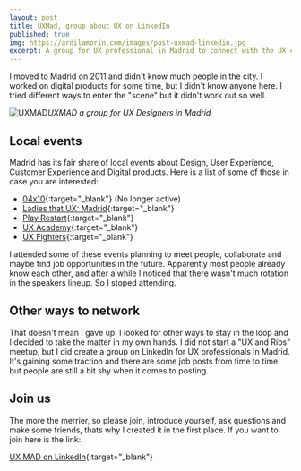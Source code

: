 ```yaml
---
layout: post
title: UXMad, group about UX on LinkedIn
published: true
img: https://ardilamorin.com/images/post-uxmad-linkedin.jpg
excerpt: A group for UX professional in Madrid to connect with the UX community and share knowledge.
---
```


I moved to Madrid on 2011 and didn't know much people in the city. I worked on digital products for some time, but I didn't know anyone here. I tried different ways to enter the "scene" but it didn't work out so well.

![UXMAD]({{site.baseurl}}/images/UXMAD.png)*UXMAD a group for UX Designers in Madrid*

## Local events
Madrid has its fair share of local events about Design, User Experience, Customer Experience and Digital products. Here is a list of some of those in case you are interested:

- [04x10](https://vimeo.com/04x10){:target="_blank"} (No longer active)
- [Ladies that UX: Madrid](https://ladiesthatux.com/madrid/){:target="_blank"}
- [Play Restart](http://www.playrestart.es){:target="_blank"}
- [UX Academy](http://www.meetup.com/es-ES/UX-Academy/?chapter_analytics_code=UA-55896633-1){:target="_blank"}
- [UX Fighters](http://experiencefighters.com){:target="_blank"}

I attended some of these events planning to meet people, collaborate and maybe find job opportunities in the future. Apparently most people already know each other, and after a while I noticed that there wasn't much rotation in the speakers lineup. So I stoped attending.

## Other ways to network
That doesn't mean I gave up. I looked for other ways to stay in the loop and I decided to take the matter in my own hands. I did not start a "UX and Ribs" meetup, but I did create a group on LinkedIn for UX professionals in Madrid. It's gaining some traction and there are some job posts from time to time but people are still a bit shy when it comes to posting.

## Join us
The more the merrier, so please join, introduce yourself, ask questions and make some friends, thats why I created it in the first place.
If you want to join here is the link:

[UX MAD on LinkedIn](https://www.linkedin.com/groups/4816589){:target="_blank"}
